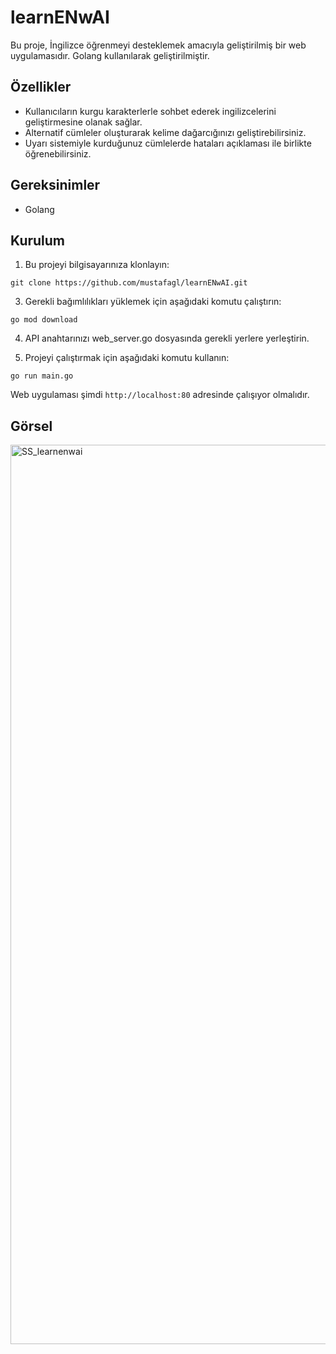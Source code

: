 # learnENwAI

Bu proje, İngilizce öğrenmeyi desteklemek amacıyla geliştirilmiş bir web uygulamasıdır. Golang kullanılarak geliştirilmiştir.

## Özellikler

- Kullanıcıların kurgu karakterlerle sohbet ederek ingilizcelerini geliştirmesine olanak sağlar.
- Alternatif cümleler oluşturarak kelime dağarcığınızı geliştirebilirsiniz.
- Uyarı sistemiyle kurduğunuz cümlelerde hataları açıklaması ile birlikte öğrenebilirsiniz.

## Gereksinimler
- Golang 

## Kurulum

1. Bu projeyi bilgisayarınıza klonlayın:
```
git clone https://github.com/mustafagl/learnENwAI.git
```
3. Gerekli bağımlılıkları yüklemek için aşağıdaki komutu çalıştırın:
```
go mod download
```
4. API anahtarınızı web_server.go dosyasında gerekli yerlere yerleştirin.

5. Projeyi çalıştırmak için aşağıdaki komutu kullanın:
```
go run main.go
```
Web uygulaması şimdi `http://localhost:80` adresinde çalışıyor olmalıdır.

## Görsel
<img width="1439" alt="SS_learnenwai" src="https://github.com/mustafagl/learnENwAI/assets/69797446/810cde4e-e53f-4182-8584-11b9248e9619">



